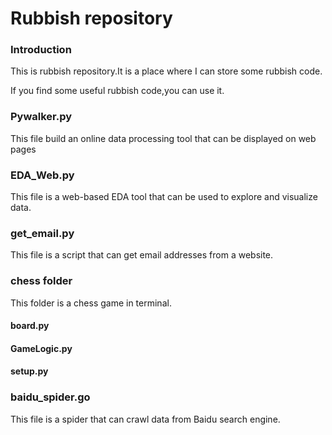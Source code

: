 # Rubbish repository 

### Introduction

This is rubbish repository.It is a place where I can store some rubbish code.

If you find some useful rubbish code,you can use it.

### Pywalker.py

This file build an online data processing tool that can be displayed on web pages

### EDA_Web.py

This file is a web-based EDA tool that can be used to explore and visualize data.

### get_email.py

This file is a script that can get email addresses from a website.

### chess folder
This folder is a chess game in terminal.
#### board.py
#### GameLogic.py
#### setup.py

### baidu_spider.go

This file is a spider that can crawl data from Baidu search engine.